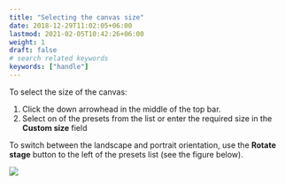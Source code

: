 ```yaml
---
title: "Selecting the canvas size"
date: 2018-12-29T11:02:05+06:00
lastmod: 2021-02-05T10:42:26+06:00
weight: 1
draft: false
# search related keywords
keywords: ["handle"]
---
```


To select the size of the canvas:

1. Click the down arrowhead in the middle of the top bar.
2. Select on of the presets from the list or enter the required size in the **Custom size** field

To switch between the landscape and portrait orientation, use the **Rotate stage** button to the left of the presets list (see the figure below).

![](/images/canvas-size.png)




